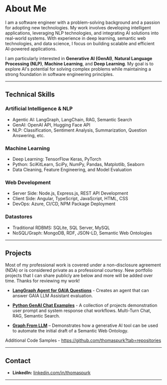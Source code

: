 # About Me  

I am a software engineer with a problem-solving background and a passion for adopting new technologies. My work involves developing intelligent applications, leveraging NLP technologies, and integrating AI solutions into real-world systems. With experience in deep learning, semantic web technologies, and data science, I focus on building scalable and efficient AI-powered applications.  

I am particularly interested in **Generative AI (GenAI)**, **Natural Language Processing (NLP)**, **Machine Learning**, and **Deep Learning**. My goal is to explore AI's potential for solving complex problems while maintaining a strong foundation in software engineering principles.  

---

## Technical Skills  

### Artificial Intelligence & NLP
- Agentic AI: LangGraph, LangChain, RAG, Semantic Search
- GenAI: OpenAI API, Hugging Face API  
- NLP: Classification, Sentiment Analysis, Summarization, Question Answering, etc.

### Machine Learning
- Deep Learning: TensorFlow Keras, PyTorch 
- Python: SciKitLearn, SciPy, NumPy, Pandas, Matplotlib, Seaborn
- Data Cleaning, Feature Engineering, and Model Evaluation  

### Web Development  
- Server Side: Node.js, Express.js, REST API Development  
- Client Side: Angular, TypeScript, JavaScript, HTML, CSS  
- DevOps: Azure, CI/CD, NPM Package Deployment 

### Datastores 
- Traditional RDBMS: SQLite, SQL Server, MySQL
- NoSQL/Graph: MongoDB, RDF, JSON-LD, Semantic Web Ontologies 

---

## Projects

Most of my professional work is covered under a non-disclosure agreement (NDA) or is considered private as a professional courtesy. New portfolio projects that I can share publicly are below and more will be added over time. Thanks for reviewing my work!

- [**LangGraph Agent for GAIA Questions**](https://github.com/thomaspurk/langgraph-agent-gaia-questions/) - Creates an agent that can answer GAIA LLM Assistant evaluation. 

- [**Python GenAI Chat Examples**](https://github.com/thomaspurk/python-gen-ai-chat-examples) - A collection of projects demonstration user prompt and system response chat workflows. Multi-Turn Chat, RAG, Semantic Search.


- [**Graph From LLM**](https://github.com/thomaspurk/graph-from-llm) – Demonstrates how a generative AI tool can be used to automate the initial draft of a Semantic Web Ontology. 
  
Additional Code Samples - https://github.com/thomaspurk?tab=repositories

---

## Contact  
- **LinkedIn:** [linkedin.com/in/thomaspurk](https://linkedin.com/in/thomaspurk)  

---
